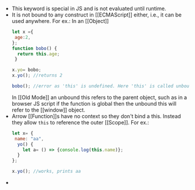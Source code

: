 - This keyword is special in JS and is not evaluated until runtime.
- It is not bound to any construct in [[ECMAScript]] either, i.e., it can be used anywhere.
  For ex.:
  In an [[Object]]
  ```js
  let x ={
   age:2,
  };
  function bobo() {
    return this.age;  
   }
  
  x.yo= bobo; 
  x.yo(); //returns 2
  
  bobo(); //error as 'this' is undefined. Here 'this' is called unbound.
  ```
  In [[Old Mode]] an unbound this refers to the parent object, such as in a browser JS script if the function is global then the unbound this will refer to the [[window]] object.
- Arrow [[Function]]s have no context so they don't bind a this. Instead they allow ``this`` to reference the outer [[Scope]].
  For ex.:
  ```js
  let x= {
   name: "aa",
    yo() {
      let a= () => {console.log(this.name)};
    }
  };
  
  x.yo(); //works, prints aa
  ```
-